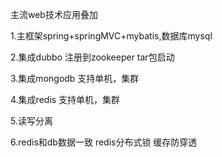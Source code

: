 主流web技术应用叠加

1.主框架spring+springMVC+mybatis,数据库mysql

2.集成dubbo
    注册到zookeeper
    tar包启动
    
3.集成mongodb
    支持单机，集群
    
4.集成redis
    支持单机，集群

5.读写分离

6.redis和db数据一致
    redis分布式锁
    缓存防穿透